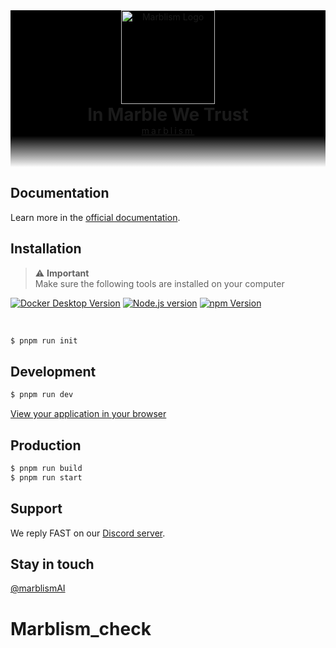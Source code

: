<div style="background: black;">
<p align="center" style="margin: 0;">
  <a href="https://dev.marblism.com" target="blank">
    <img src="https://marblism-dashboard-api--production-public.s3.us-west-1.amazonaws.com/marblism-logo.png" height="150" alt="Marblism Logo" />
  </a>
</p>
<h1 align="center" style="margin: 0;">In Marble We Trust</h1>

<a  style="margin: 0;" target="_blank" href="https://marblism.com">
<p align="center" style="margin: 0; letter-spacing: 3px;
text-decoration: none;">
marblism
</p>
</a>
</div>
<div style="height: 50px; background: linear-gradient(#000000, transparent);"></div>

## Documentation

Learn more in the [official documentation](https://dev.marblism.com).

## Installation

<div style="color: red;">

> ⚠️ **Important**<br/>Make sure the following tools are installed on your computer

<p align="center">

<a target="_blank" href="https://www.docker.com/get-started/">![Docker Desktop Version](https://img.shields.io/badge/Docker%20Desktop-4.19.0-black?logo=docker)</a>
<a target="_blank" href="https://nodejs.org/en">![Node.js version](https://img.shields.io/badge/Node.js-20.11.0-black?logo=nodedotjs)</a>
<a target="_blank" href="https://www.npmjs.com/">![npm Version](https://img.shields.io/badge/npm-10.2.4-black?logo=npm)</a>

</p>
</div>

<br />

```bash
$ pnpm run init
```

## Development

```bash
$ pnpm run dev
```

[View your application in your browser](http://localhost:8099)

## Production

```bash
$ pnpm run build
$ pnpm run start
```

## Support

We reply FAST on our <a target="_blank" href="https://discord.gg/GScNz7kAEu">Discord server</a>.

## Stay in touch

[@marblismAI](https://twitter.com/marblismAI)
# Marblism_check
